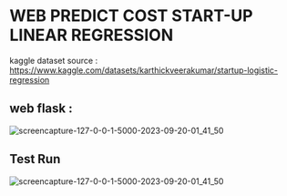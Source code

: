# WEB PREDICT COST START-UP LINEAR REGRESSION

kaggle dataset source : https://www.kaggle.com/datasets/karthickveerakumar/startup-logistic-regression

## web flask :
![screencapture-127-0-0-1-5000-2023-09-20-01_41_50](https://github.com/Marwahkamilaahmad/Web-Cost-Predict-StartUp/assets/114375719/ac8555f2-09a4-4324-8d00-95759d669bb1)

## Test Run
![screencapture-127-0-0-1-5000-2023-09-20-01_41_50](https://github.com/Marwahkamilaahmad/Web-Cost-Predict-StartUp/assets/114375719/682d60ff-dfae-4df0-900e-66455f6dbdc9)

